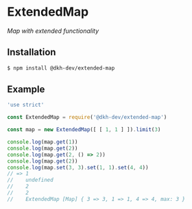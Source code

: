 # ExtendedMap

_Map with extended functionality_

## Installation

```bash
$ npm install @dkh-dev/extended-map
```

## Example

```javascript
'use strict'

const ExtendedMap = require('@dkh-dev/extended-map')

const map = new ExtendedMap([ [ 1, 1 ] ]).limit(3)

console.log(map.get(1))
console.log(map.get(2))
console.log(map.get(2, () => 2))
console.log(map.get(2))
console.log(map.set(3, 3).set(1, 1).set(4, 4))
// => 1
//    undefined
//    2
//    2
//    ExtendedMap [Map] { 3 => 3, 1 => 1, 4 => 4, max: 3 }
```
